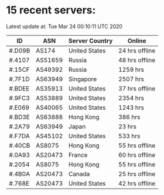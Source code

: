 # 15 recent servers:

Latest update at: Tue Mar 24 00:10:11 UTC 2020

| ID | ASN | Server Country | Online |
| -- | --- | -------------- | ------ |
| #.D09B | AS174 | United States | 24 hrs offline |
| #.4107 | AS51659 | Russia | 48 hrs offline |
| #.15CF | AS49392 | Russia | 1259 hrs |
| #.7F1D | AS63949 | Singapore | 2507 hrs |
| #.BDEE | AS35913 | United States | 37 hrs offline |
| #.9FC3 | AS53889 | United States | 2354 hrs |
| #.E069 | AS40065 | United States | 1243 hrs |
| #.BD3E | AS63888 | Hong Kong | 386 hrs |
| #.2A79 | AS63949 | Japan | 23 hrs |
| #.F7DA | AS45102 | United States | 533 hrs |
| #.40CB | AS8075 | Hong Kong | 55 hrs offline |
| #.0A93 | AS20473 | France | 60 hrs offline |
| #.2054 | AS8075 | Hong Kong | 55 hrs offline |
| #.4B0A | AS20473 | Canada | 25 hrs offline |
| #.768E | AS20473 | United States | 42 hrs offline |

